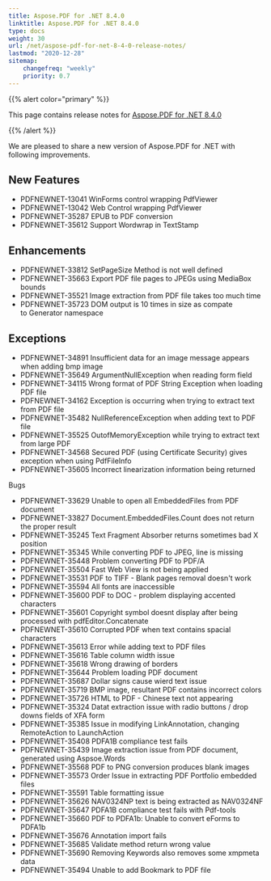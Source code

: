 ```yaml
---
title: Aspose.PDF for .NET 8.4.0 
linktitle: Aspose.PDF for .NET 8.4.0 
type: docs
weight: 30
url: /net/aspose-pdf-for-net-8-4-0-release-notes/
lastmod: "2020-12-28"
sitemap:
    changefreq: "weekly"
    priority: 0.7
---
```


{{% alert color="primary" %}} 

This page contains release notes for [Aspose.PDF for .NET 8.4.0](http://www.aspose.com/downloads/pdf/net/new-releases/aspose.pdf-for-.net-8.4.0/)

{{% /alert %}} 

We are pleased to share a new version of Aspose.PDF for .NET with following improvements.
## **New Features**
- PDFNEWNET-13041 WinForms control wrapping PdfViewer
- PDFNEWNET-13042 Web Control wrapping PdfViewer
- PDFNEWNET-35287 EPUB to PDF conversion
- PDFNEWNET-35612 Support Wordwrap in TextStamp
## **Enhancements**
- PDFNEWNET-33812 SetPageSize Method is not well defined
- PDFNEWNET-35663 Export PDF file pages to JPEGs using MediaBox bounds
- PDFNEWNET-35521 Image extraction from PDF file takes too much time
- PDFNEWNET-35723 DOM output is 10 times in size as compate to Generator namespace
## **Exceptions**
- PDFNEWNET-34891 Insufficient data for an image message appears when adding bmp image
- PDFNEWNET-35649 ArgumentNullException when reading form field
- PDFNEWNET-34115 Wrong format of PDF String Exception when loading PDF file
- PDFNEWNET-34162 Exception is occurring when trying to extract text from PDF file
- PDFNEWNET-35482 NullReferenceException when adding text to PDF file
- PDFNEWNET-35525 OutofMemoryException while trying to extract text from large PDF
- PDFNEWNET-34568 Secured PDF (using Certificate Security) gives exception when using PdfFileInfo
- PDFNEWNET-35605 Incorrect linearization information being returned

Bugs

- PDFNEWNET-33629 Unable to open all EmbeddedFiles from PDF document
- PDFNEWNET-33827 Document.EmbeddedFiles.Count does not return the proper result
- PDFNEWNET-35245 Text Fragment Absorber returns sometimes bad X position
- PDFNEWNET-35345 While converting PDF to JPEG, line is missing
- PDFNEWNET-35448 Problem converting PDF to PDF/A
- PDFNEWNET-35504 Fast Web View is not being applied
- PDFNEWNET-35531 PDF to TIFF - Blank pages removal doesn't work
- PDFNEWNET-35594 All fonts are inaccessible
- PDFNEWNET-35600 PDF to DOC - problem displaying accented characters
- PDFNEWNET-35601 Copyright symbol doesnt display after being processed with pdfEditor.Concatenate
- PDFNEWNET-35610 Corrupted PDF when text contains spacial characters
- PDFNEWNET-35613 Error while adding text to PDF files
- PDFNEWNET-35616 Table column width issue
- PDFNEWNET-35618 Wrong drawing of borders
- PDFNEWNET-35644 Problem loading PDF document
- PDFNEWNET-35687 Dollar signs cause wierd text issue
- PDFNEWNET-35719 BMP image, resultant PDF contains incorrect colors
- PDFNEWNET-35726 HTML to PDF - Chinese text not appearing
- PDFNEWNET-35324 Datat extraction issue with radio buttons / drop downs fields of XFA form
- PDFNEWNET-35385 Issue in modifying LinkAnnotation, changing RemoteAction to LaunchAction
- PDFNEWNET-35408 PDFA1B compliance test fails
- PDFNEWNET-35439 Image extraction issue from PDF document, generated using Aspsoe.Words
- PDFNEWNET-35568 PDF to PNG conversion produces blank images
- PDFNEWNET-35573 Order Issue in extracting PDF Portfolio embedded files
- PDFNEWNET-35591 Table formatting issue
- PDFNEWNET-35626 NAV0324NP text is being extracted as NAV0324NF
- PDFNEWNET-35647 PDFA1B compliance test fails with Pdf-tools
- PDFNEWNET-35660 PDF to PDFA1b: Unable to convert eForms to PDFA1b
- PDFNEWNET-35676 Annotation import fails
- PDFNEWNET-35685 Validate method return wrong value
- PDFNEWNET-35690 Removing Keywords also removes some xmpmeta data
- PDFNEWNET-35494 Unable to add Bookmark to PDF file
